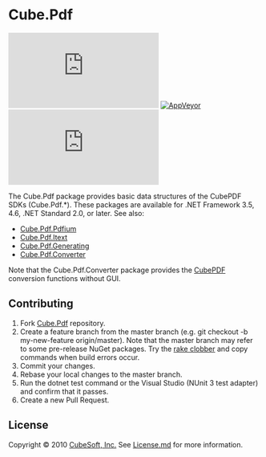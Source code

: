 Cube.Pdf
====

[![Package](https://badgen.net/nuget/v/cube.pdf?label=core)](https://www.nuget.org/packages/cube.pdf/)
[![AppVeyor](https://badgen.net/appveyor/ci/clown/cube-pdf)](https://ci.appveyor.com/project/clown/cube-pdf)
[![Codecov](https://badgen.net/codecov/c/github/cube-soft/cube.pdf)](https://codecov.io/gh/cube-soft/cube.pdf)

The Cube.Pdf package provides basic data structures of the CubePDF SDKs (Cube.Pdf.*).
These packages are available for .NET Framework 3.5, 4.6, .NET Standard 2.0, or later.
See also:

* [Cube.Pdf.Pdfium](https://www.nuget.org/packages/cube.pdf.pdfium/)
* [Cube.Pdf.Itext](https://www.nuget.org/packages/cube.pdf.itext/)
* [Cube.Pdf.Generating](https://www.nuget.org/packages/cube.pdf.generating/)
* [Cube.Pdf.Converter](https://www.nuget.org/packages/cube.pdf.converter/)

Note that the Cube.Pdf.Converter package provides the [CubePDF](https://wwww.cube-soft.com/cubepdf/) conversion functions without GUI.

## Contributing

1. Fork [Cube.Pdf](https://github.com/cube-soft/cube.pdf/fork) repository.
2. Create a feature branch from the master branch (e.g. git checkout -b my-new-feature origin/master). Note that the master branch may refer to some pre-release NuGet packages. Try the [rake clobber](https://github.com/cube-soft/cube.pdf/blob/master/Rakefile) and copy commands when build errors occur.
3. Commit your changes.
4. Rebase your local changes to the master branch.
5. Run the dotnet test command or the Visual Studio (NUnit 3 test adapter) and confirm that it passes.
6. Create a new Pull Request.

## License
 
Copyright © 2010 [CubeSoft, Inc.](https://www.cube-soft.com/)
See [License.md](https://github.com/cube-soft/cube.pdf/blob/master/License.md) for more information.

